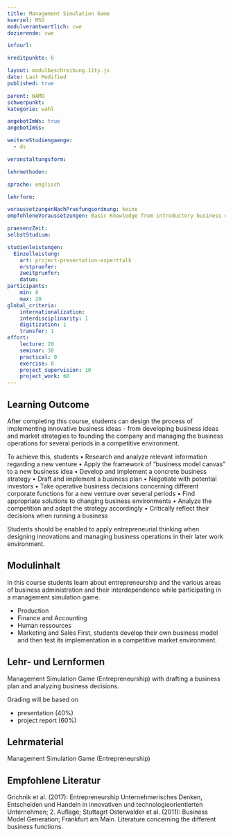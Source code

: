```yaml
---
title: Management Simulation Game
kuerzel: MSG
modulverantwortlich: cwe
dozierende: cwe

infourl: 

kreditpunkte: 6

layout: modulbeschreibung.11ty.js
date: Last Modified
published: true

parent: WAMO
schwerpunkt:
kategorie: wahl

angebotImWs: true
angebotImSs: 

weitereStudiengaenge: 
  - ds

veranstaltungsform: 

lehrmethoden:

sprache: englisch

lehrform:

voraussetzungenNachPruefungsordnung: keine
empfohleneVoraussetzungen: Basic Knowledge from introductory business courses (Marketing, Finance, Accounting, Production)

praesenzZeit: 
selbstStudium: 

studienleistungen:
  Einzelleistung:
    art: project-presentation-experttalk
    erstpruefer: 
    zweitpruefer: 
    datum:
participants: 
    min: 8
    max: 20
global_criteria:
    internationalization:
    interdisciplinarity: 1
    digitization: 1
    transfer: 1
effort:
    lecture: 20
    seminar: 30
    practical: 0
    exercise: 0
    project_supervision: 10
    project_work: 60
---
```


<!-- https://hops.gm.th-koeln.de/hops/modules/modulelisting/module.php?mkz=1645 -->

## Learning Outcome


After completing this course, students can design the process of implementing innovative business ideas - from developing business ideas and market strategies to founding the company and managing the business operations for several periods in a competitive environment.


To achieve this, students
•	Research and analyze relevant information regarding a new venture
•	Apply the framework of “business model canvas” to a new business idea
•	Develop and implement a concrete business strategy
•	Draft and implement a business plan
•	Negotiate with potential investors
•	Take operative business decisions concerning different corporate functions for a new venture over several periods
•	Find appropriate solutions to changing business environments
•	Analyze the competition and adapt the strategy accordingly
•	Critically reflect their decisions when running a business


Students should be enabled to apply entrepreneurial thinking when designing innovations and managing business operations in their later work environment.  


 
## Modulinhalt


In this course students learn about entrepreneurship and the various areas of business 
administration and their interdependence while participating in a management simulation game.

* Production
* Finance and Accounting
* Human ressources
* Marketing and Sales
First, students develop their own business model and then test its implementation in a competitive market environment.


## Lehr- und Lernformen

Management Simulation Game (Entrepreneurship) with drafting a business plan and 
analyzing business decisions.

Grading will be based on
* presentation (40%)
* project report (60%)




## Lehrmaterial

Management Simulation Game (Entrepreneurship)


## Empfohlene Literatur

Grichnik et al. (2017): Entrepreneurship Unternehmerisches Denken, Entscheiden und Handeln in innovativen und technologieorientierten Unternehmen; 2. Auflage; Stuttagrt
Osterwalder et al. (2011): Business Model Generation; Frankfurt am Main.
Literature concerning the different business functions.